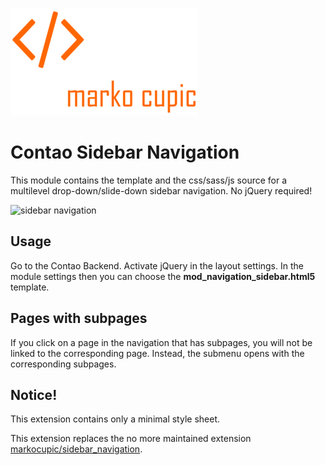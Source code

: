 ![Alt text](docs/logo.png?raw=true "logo")

# Contao Sidebar Navigation

This module contains the template and the css/sass/js source for a multilevel drop-down/slide-down sidebar navigation. No jQuery required!

![sidebar navigation](https://github.com/markocupic/markocupic/blob/main/contao-sidebar-navigation/contao-sidebar-navigation.gif)


## Usage
Go to the Contao Backend. Activate jQuery in the layout settings. In the module settings then you can choose the **mod_navigation_sidebar.html5** template. 

## Pages with subpages

If you click on a page in the navigation that has subpages, you will not be linked to the corresponding page. Instead, the submenu opens with the corresponding subpages.

## Notice!
This extension contains only a minimal style sheet.

This extension replaces the no more maintained extension [markocupic/sidebar_navigation](https://github.com/markocupic/sidebar_navigation).
